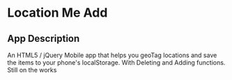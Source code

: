 Location Me Add
=================

App Description
---------------

An HTML5 / jQuery Mobile app that helps you geoTag locations and save the items to your phone's localStorage. With Deleting and Adding functions. Still on the works
